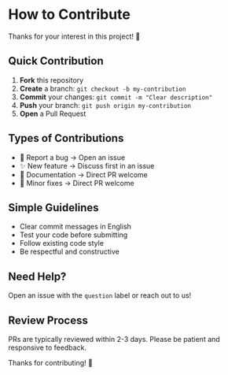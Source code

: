 # How to Contribute

Thanks for your interest in this project! 🎉

## Quick Contribution

1. **Fork** this repository
2. **Create** a branch: `git checkout -b my-contribution`
3. **Commit** your changes: `git commit -m "Clear description"`
4. **Push** your branch: `git push origin my-contribution`
5. **Open** a Pull Request

## Types of Contributions

- 🐛 Report a bug → Open an issue
- ✨ New feature → Discuss first in an issue
- 📝 Documentation → Direct PR welcome
- 🔧 Minor fixes → Direct PR welcome

## Simple Guidelines

- Clear commit messages in English
- Test your code before submitting
- Follow existing code style
- Be respectful and constructive

## Need Help?

Open an issue with the `question` label or reach out to us!

## Review Process

PRs are typically reviewed within 2-3 days. Please be patient and responsive to feedback.

Thanks for contributing! 🙏
